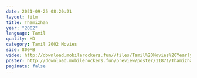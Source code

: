 ```yaml
---
date: 2021-09-25 08:20:21
layout: film
title: Thamizhan
year: "2002"
language: Tamil
quality: HD
category: Tamil 2002 Movies
size: 800MB
video: http://download.mobilerockers.fun//files/Tamil%20Movies%20Yearly%20Collections/Tamil%202002%20Collections/Thamizhan%20(2002)/Thamizhan%20(2002)%20Full%20Movies/Thamizhan%20(2002)%20DVDRip/Thamizhan%20(2002)%20DVDRip%20Single%20Part.mp4
poster: http://download.mobilerockers.fun/preview/poster/11871/Thamizhan%20(2002).png
paginate: false
---
```

